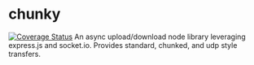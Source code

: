 # chunky
[![Coverage Status](https://coveralls.io/repos/Supernomad/chunky/badge.svg?branch=master)](https://coveralls.io/r/Supernomad/chunky?branch=master)
An async upload/download node library leveraging express.js and socket.io. Provides standard, chunked, and udp style transfers.
